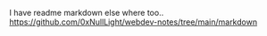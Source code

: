 I have readme markdown else where too..
https://github.com/0xNullLight/webdev-notes/tree/main/markdown
